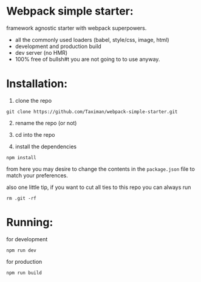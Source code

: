 # Webpack simple starter:

framework agnostic starter with webpack superpowers. 

* all the commonly used loaders (babel, style/css, image, html)
* development and production build
* dev server (no HMR)
* 100% free of bullsh#t you are not going to to use anyway.

# Installation:

1. clone the repo 

``` git clone https://github.com/Taximan/webpack-simple-starter.git ```

2. rename the repo (or not)

3. cd into the repo

4. install the dependencies 

```npm install```

from here you may desire to change the contents in the ```package.json``` file to match your preferences.

also one little tip, if you want to cut all ties to this repo you can always run 

```rm .git -rf```


# Running:

for development

```npm run dev```

for production

```npm run build```
